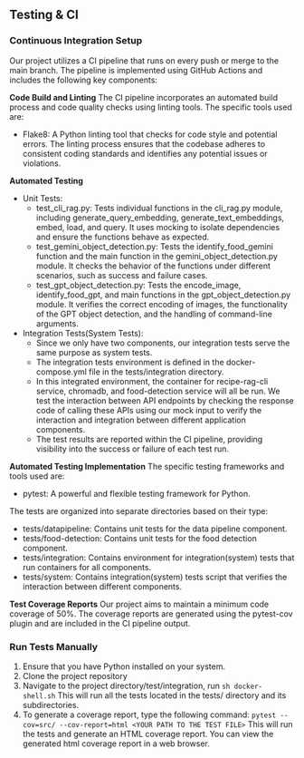 ## Testing & CI
### Continuous Integration Setup
Our project utilizes a CI pipeline that runs on every push or merge to the main branch. The pipeline is implemented using GitHub Actions and includes the following key components:

**Code Build and Linting**
The CI pipeline incorporates an automated build process and code quality checks using linting tools. The specific tools used are:
- Flake8: A Python linting tool that checks for code style and potential errors.
The linting process ensures that the codebase adheres to consistent coding standards and identifies any potential issues or violations.

**Automated Testing**
- Unit Tests: 
  - test_cli_rag.py: Tests individual functions in the cli_rag.py module, including generate_query_embedding, generate_text_embeddings, embed, load, and query. It uses mocking to isolate dependencies and ensure the functions behave as expected.
  - test_gemini_object_detection.py: Tests the identify_food_gemini function and the main function in the gemini_object_detection.py module. It checks the behavior of the functions under different scenarios, such as success and failure cases.
  - test_gpt_object_detection.py: Tests the encode_image, identify_food_gpt, and main functions in the gpt_object_detection.py module. It verifies the correct encoding of images, the functionality of the GPT object detection, and the handling of command-line arguments.
- Integration Tests(System Tests):
  - Since we only have two components, our integration tests serve the same purpose as system tests. 
  - The integration tests environment is defined in the docker-compose.yml file in the tests/integration directory.
  - In this integrated environment, the container for recipe-rag-cli service, chromadb, and food-detection service will all be run. We test the interaction between API endpoints by checking the response code of calling these APIs using our mock input to verify the interaction and integration between different application components.
  - The test results are reported within the CI pipeline, providing visibility into the success or failure of each test run.

**Automated Testing Implementation**
The specific testing frameworks and tools used are:

- pytest: A powerful and flexible testing framework for Python.

The tests are organized into separate directories based on their type:

- tests/datapipeline: Contains unit tests for the data pipeline component.
- tests/food-detection: Contains unit tests for the food detection component.
- tests/integration: Contains environment for integration(system) tests that run containers for all components.
- tests/system: Contains integration(system) tests script that verifies the interaction between different components.
  
**Test Coverage Reports**
Our project aims to maintain a minimum code coverage of 50%. The coverage reports are generated using the pytest-cov plugin and are included in the CI pipeline output.

### Run Tests Manually
1. Ensure that you have Python installed on your system.
2. Clone the project repository
3. Navigate to the project directory/test/integration, run ```sh docker-shell.sh```
   This will run all the tests located in the tests/ directory and its subdirectories.
4. To generate a coverage report, type the following command:
   ```pytest --cov=src/ --cov-report=html <YOUR PATH TO THE TEST FILE>```
    This will run the tests and generate an HTML coverage report. You can view the generated html coverage report in a web browser.
